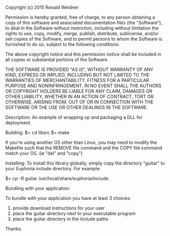 Copyright (c) 2015 Ronald Weidner

Permission is hereby granted, free of charge, to any person obtaining a 
copy of this software and associated documentation files (the "Software"), 
to deal in the Software without restriction, including without limitation 
the rights to use, copy, modify, merge, publish, distribute, sublicense, 
and/or sell copies of the Software, and to permit persons to whom the 
Software is furnished to do so, subject to the following conditions:

The above copyright notice and this permission notice shall be included 
in all copies or substantial portions of the Software.

THE SOFTWARE IS PROVIDED "AS IS", WITHOUT WARRANTY OF ANY KIND, EXPRESS 
OR IMPLIED, INCLUDING BUT NOT LIMITED TO THE WARRANTIES OF 
MERCHANTABILITY, FITNESS FOR A PARTICULAR PURPOSE AND NONINFRINGEMENT. 
IN NO EVENT SHALL THE AUTHORS OR COPYRIGHT HOLDERS BE LIABLE FOR ANY 
CLAIM, DAMAGES OR OTHER LIABILITY, WHETHER IN AN ACTION OF CONTRACT, 
TORT OR OTHERWISE, ARISING FROM, OUT OF OR IN CONNECTION WITH THE 
SOFTWARE OR THE USE OR OTHER DEALINGS IN THE SOFTWARE.

Description:
An example of wrapping up and packaging a DLL for deployment.

Building:
$> cd libsrc
$> make

If you're using another OS other than Linux, you may need to modify
the Makefile such that the REMOVE file command and the COPY file command
match your OS.  (ie "del" and "copy")

Installing:
To install this library globally, simply copy the directory "guitar"
to your Euphoria include directory.  For example:

$> cp -R guitar /usr/local/share/euphoria/include

Bundling with your application:

To bundle with your application you have at least 3 choices:
1. provide download instructions for your user
2. place the guitar directory next to your executable program
3. place the guitar directory in the include paths

Thanks.
